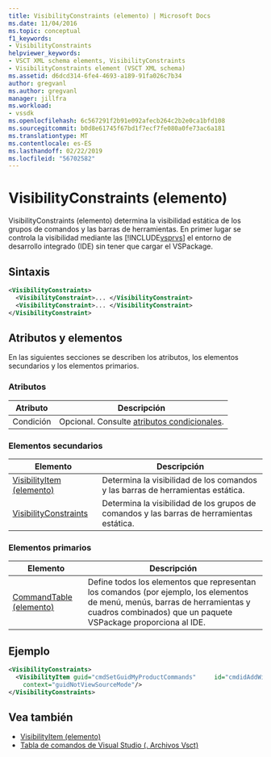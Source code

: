 ```yaml
---
title: VisibilityConstraints (elemento) | Microsoft Docs
ms.date: 11/04/2016
ms.topic: conceptual
f1_keywords:
- VisibilityConstraints
helpviewer_keywords:
- VSCT XML schema elements, VisibilityConstraints
- VisibilityConstraints element (VSCT XML schema)
ms.assetid: d6dcd314-6fe4-4693-a189-91fa026c7b34
author: gregvanl
ms.author: gregvanl
manager: jillfra
ms.workload:
- vssdk
ms.openlocfilehash: 6c567291f2b91e092afecb264c2b2e0ca1bfd108
ms.sourcegitcommit: b0d8e61745f67bd1f7ecf7fe080a0fe73ac6a181
ms.translationtype: MT
ms.contentlocale: es-ES
ms.lasthandoff: 02/22/2019
ms.locfileid: "56702582"
---
```

# <a name="visibilityconstraints-element"></a>VisibilityConstraints (elemento)
VisibilityConstraints (elemento) determina la visibilidad estática de los grupos de comandos y las barras de herramientas. En primer lugar se controla la visibilidad mediante las [!INCLUDE[vsprvs](../code-quality/includes/vsprvs_md.md)] el entorno de desarrollo integrado (IDE) sin tener que cargar el VSPackage.

## <a name="syntax"></a>Sintaxis

```xml
<VisibilityConstraints>
  <VisibilityConstraint>... </VisibilityConstraint>
  <VisibilityConstraint>... </VisibilityConstraint>
</VisibilityConstraint>
```

## <a name="attributes-and-elements"></a>Atributos y elementos
 En las siguientes secciones se describen los atributos, los elementos secundarios y los elementos primarios.

### <a name="attributes"></a>Atributos

|Atributo|Descripción|
|---------------|-----------------|
|Condición|Opcional. Consulte [atributos condicionales](../extensibility/vsct-xml-schema-conditional-attributes.md).|

### <a name="child-elements"></a>Elementos secundarios

|Elemento|Descripción|
|-------------|-----------------|
|[VisibilityItem (elemento)](../extensibility/visibilityitem-element.md)|Determina la visibilidad de los comandos y las barras de herramientas estática.|
|[VisibilityConstraints](../extensibility/visibilityconstraints-element.md)|Determina la visibilidad de los grupos de comandos y las barras de herramientas estática.|

### <a name="parent-elements"></a>Elementos primarios

|Elemento|Descripción|
|-------------|-----------------|
|[CommandTable (elemento)](../extensibility/commandtable-element.md)|Define todos los elementos que representan los comandos (por ejemplo, los elementos de menú, menús, barras de herramientas y cuadros combinados) que un paquete VSPackage proporciona al IDE.|

## <a name="example"></a>Ejemplo

```xml
<VisibilityConstraints>
  <VisibilityItem guid="cmdSetGuidMyProductCommands"     id="cmdidAddWidget"
    context="guidNotViewSourceMode"/>
</VisibilityConstraints>
```

## <a name="see-also"></a>Vea también
- [VisibilityItem (elemento)](../extensibility/visibilityitem-element.md)
- [Tabla de comandos de Visual Studio (. Archivos Vsct)](../extensibility/internals/visual-studio-command-table-dot-vsct-files.md)
